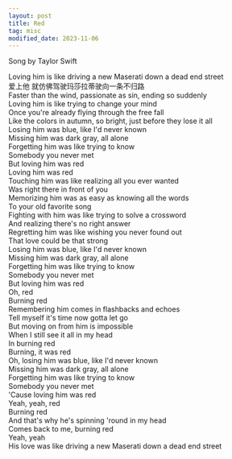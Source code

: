 ```yaml
---
layout: post
title: Red
tag: misc
modified_date: 2023-11-06
---
```


Song by Taylor Swift

Loving him is like driving a new Maserati down a dead end street \
爱上他 就仿佛驾驶玛莎拉蒂驶向一条不归路 \
Faster than the wind, passionate as sin, ending so suddenly \
Loving him is like trying to change your mind \
Once you're already flying through the free fall \
Like the colors in autumn, so bright, just before they lose it all \
Losing him was blue, like I'd never known \
Missing him was dark gray, all alone \
Forgetting him was like trying to know \
Somebody you never met \
But loving him was red \
Loving him was red \
Touching him was like realizing all you ever wanted \
Was right there in front of you \
Memorizing him was as easy as knowing all the words \
To your old favorite song \
Fighting with him was like trying to solve a crossword \
And realizing there's no right answer \
Regretting him was like wishing you never found out \
That love could be that strong \
Losing him was blue, like I'd never known \
Missing him was dark gray, all alone \
Forgetting him was like trying to know \
Somebody you never met \
But loving him was red \
Oh, red \
Burning red \
Remembering him comes in flashbacks and echoes \
Tell myself it's time now gotta let go \
But moving on from him is impossible \
When I still see it all in my head \
In burning red \
Burning, it was red \
Oh, losing him was blue, like I'd never known \
Missing him was dark gray, all alone \
Forgetting him was like trying to know \
Somebody you never met \
'Cause loving him was red \
Yeah, yeah, red \
Burning red \
And that's why he's spinning 'round in my head \
Comes back to me, burning red \
Yeah, yeah \
His love was like driving a new Maserati down a dead end street 